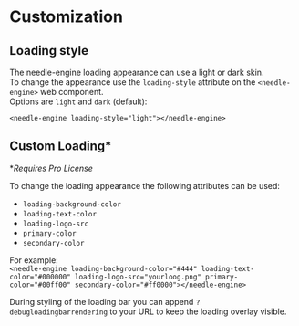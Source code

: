 # Customization

## Loading style

The needle-engine loading appearance can use a light or dark skin.  
To change the appearance use the `loading-style` attribute on the `<needle-engine>` web component.  
Options are `light` and `dark` (default):

``<needle-engine loading-style="light"></needle-engine>``

## Custom Loading*  
**Requires Pro License*  

To change the loading appearance the following attributes can be used:

- `loading-background-color`
- `loading-text-color`
- `loading-logo-src`
- `primary-color`
- `secondary-color`

For example:  
``<needle-engine loading-background-color="#444" loading-text-color="#000000" loading-logo-src="yourloog.png" primary-color="#00ff00" secondary-color="#ff0000"></needle-engine>``    

During styling of the loading bar you can append `?debugloadingbarrendering` to your URL to keep the loading overlay visible.